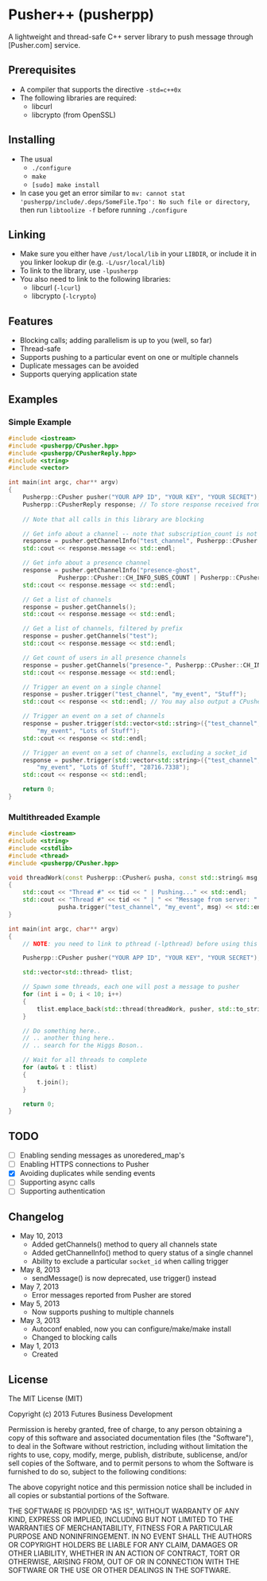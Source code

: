 Pusher++ (pusherpp)
===================
A lightweight and thread-safe C++ server library to push message through [Pusher.com] service.

Prerequisites
-------------
+ A compiler that supports the directive `-std=c++0x`
+ The following libraries are required:
	- libcurl
	- libcrypto (from OpenSSL)

Installing
----------
+ The usual
	- `./configure`
	- `make`
	- `[sudo] make install`
+ In case you get an error similar to `mv: cannot stat 'pusherpp/include/.deps/SomeFile.Tpo': No such file or directory`, then run `libtoolize -f` before running `./configure`

Linking
-------
+ Make sure you either have `/ust/local/lib` in your `LIBDIR`, or include it in you linker lookup dir (e.g. `-L/usr/local/lib`)
+ To link to the library, use `-lpusherpp`
+ You also need to link to the following libraries:
	- libcurl (`-lcurl`)
	- libcrypto (`-lcrypto`)

Features
--------
+ Blocking calls; adding parallelism is up to you (well, so far)
+ Thread-safe
+ Supports pushing to a particular event on one or multiple channels
+ Duplicate messages can be avoided
+ Supports querying application state

Examples
--------
### Simple Example
```C++
#include <iostream>
#include <pusherpp/CPusher.hpp>
#include <pusherpp/CPusherReply.hpp>
#include <string>
#include <vector>

int main(int argc, char** argv)
{
	Pusherpp::CPusher pusher("YOUR APP ID", "YOUR KEY", "YOUR SECRET");
	Pusherpp::CPusherReply response; // To store response received from Pusher
	
	// Note that all calls in this library are blocking

	// Get info about a channel -- note that subscription_count is not enabled by default
	response = pusher.getChannelInfo("test_channel", Pusherpp::CPusher::CH_INFO_SUBS_COUNT);
	std::cout << response.message << std::endl;

	// Get info about a presence channel
	response = pusher.getChannelInfo("presence-ghost",
			  Pusherpp::CPusher::CH_INFO_SUBS_COUNT | Pusherpp::CPusher::CH_INFO_USERCOUNT);
	std::cout << response.message << std::endl;

	// Get a list of channels
	response = pusher.getChannels();
	std::cout << response.message << std::endl;

	// Get a list of channels, filtered by prefix
	response = pusher.getChannels("test");
	std::cout << response.message << std::endl;

	// Get count of users in all presence channels
	response = pusher.getChannels("presence-", Pusherpp::CPusher::CH_INFO_USERCOUNT);
	std::cout << response.message << std::endl;

	// Trigger an event on a single channel
	response = pusher.trigger("test_channel", "my_event", "Stuff");
	std::cout << response << std::endl; // You may also output a CPusherReply object. Debug-friendly.

	// Trigger an event on a set of channels
	response = pusher.trigger(std::vector<std::string>({"test_channel", "test_channel2"}),
		"my_event", "Lots of Stuff");
	std::cout << response << std::endl;

	// Trigger an event on a set of channels, excluding a socket_id
	response = pusher.trigger(std::vector<std::string>({"test_channel", "test_channel2"}),
		"my_event", "Lots of Stuff", "28716.7338");
	std::cout << response << std::endl;

	return 0;
}
```

### Multithreaded Example
```C++
#include <iostream>
#include <string>
#include <cstdlib>
#include <thread>
#include <pusherpp/CPusher.hpp>

void threadWork(const Pusherpp::CPusher& pusha, const std::string& msg, int tid)
{
	std::cout << "Thread #" << tid << " | Pushing..." << std::endl;
	std::cout << "Thread #" << tid << " | " << "Message from server: " <<
			  pusha.trigger("test_channel", "my_event", msg) << std::endl;
}

int main(int argc, char** argv)
{
	// NOTE: you need to link to pthread (-lpthread) before using this example

	Pusherpp::CPusher pusher("YOUR APP ID", "YOUR KEY", "YOUR SECRET");

	std::vector<std::thread> tlist;

	// Spawn some threads, each one will post a message to pusher
	for (int i = 0; i < 10; i++)
	{
		tlist.emplace_back(std::thread(threadWork, pusher, std::to_string(i), i));
	}

	// Do something here..
	// .. another thing here..
	// .. search for the Higgs Boson..

	// Wait for all threads to complete
	for (auto& t : tlist)
	{
		t.join();
	}

	return 0;
}

```

TODO
----
- [ ] Enabling sending messages as unoredered_map's
- [ ] Enabling HTTPS connections to Pusher
- [x] Avoiding duplicates while sending events
- [ ] Supporting async calls
- [ ] Supporting authentication

Changelog
---------
+ May 10, 2013
	- Added getChannels() method to query all channels state
	- Added getChannelInfo() method to query status of a single channel
	- Ability to exclude a particular `socket_id` when calling trigger
+ May 8, 2013
	- sendMessage() is now deprecated, use trigger() instead
+ May 7, 2013
	- Error messages reported from Pusher are stored
+ May 5, 2013
	- Now supports pushing to multiple channels
+ May 3, 2013
	- Autoconf enabled, now you  can configure/make/make install
	- Changed to blocking calls
+ May 1, 2013
	- Created
	
License
-------
The MIT License (MIT)

Copyright (c) 2013 Futures Business Development

Permission is hereby granted, free of charge, to any person obtaining a copy
of this software and associated documentation files (the "Software"), to deal
in the Software without restriction, including without limitation the rights
to use, copy, modify, merge, publish, distribute, sublicense, and/or sell
copies of the Software, and to permit persons to whom the Software is
furnished to do so, subject to the following conditions:

The above copyright notice and this permission notice shall be included in
all copies or substantial portions of the Software.

THE SOFTWARE IS PROVIDED "AS IS", WITHOUT WARRANTY OF ANY KIND, EXPRESS OR
IMPLIED, INCLUDING BUT NOT LIMITED TO THE WARRANTIES OF MERCHANTABILITY,
FITNESS FOR A PARTICULAR PURPOSE AND NONINFRINGEMENT. IN NO EVENT SHALL THE
AUTHORS OR COPYRIGHT HOLDERS BE LIABLE FOR ANY CLAIM, DAMAGES OR OTHER
LIABILITY, WHETHER IN AN ACTION OF CONTRACT, TORT OR OTHERWISE, ARISING FROM,
OUT OF OR IN CONNECTION WITH THE SOFTWARE OR THE USE OR OTHER DEALINGS IN
THE SOFTWARE.
